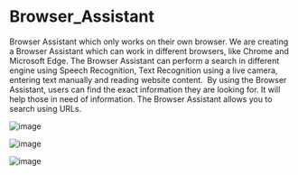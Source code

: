 # Browser_Assistant
Browser Assistant which only works on their own browser. We are creating a Browser Assistant which can work in different browsers, like Chrome and Microsoft Edge. The Browser Assistant can perform a search in different engine using Speech Recognition, Text Recognition using a live camera, entering text manually and reading website content. 
By using the Browser Assistant, users can find the exact information they are looking for. It will help those in need of information. The Browser Assistant allows you to search using URLs.

![image](https://github.com/hemanth5666/Browser_Assistant/assets/95521874/8d139a1f-b620-4418-8735-79dc214421d0)

![image](https://github.com/hemanth5666/Browser_Assistant/assets/95521874/7b54a7d8-cfe6-4ab7-8dd5-2859a62c7e71)

![image](https://github.com/hemanth5666/Browser_Assistant/assets/95521874/950e73d3-b836-4757-a178-ef26045fcb8e)
